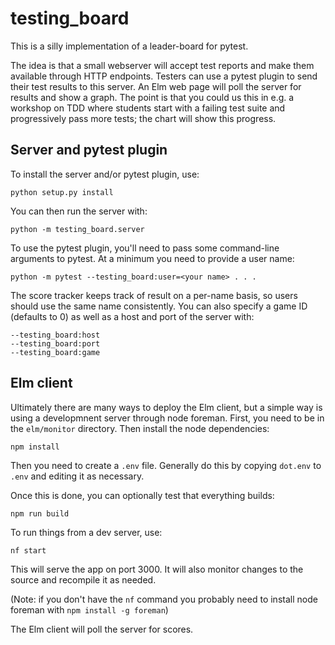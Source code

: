 # testing_board

This is a silly implementation of a leader-board for pytest.

The idea is that a small webserver will accept test reports and make them
available through HTTP endpoints. Testers can use a pytest plugin to send their
test results to this server. An Elm web page will poll the server for results
and show a graph. The point is that you could us this in e.g. a workshop on TDD
where students start with a failing test suite and progressively pass more
tests; the chart will show this progress.

## Server and pytest plugin

To install the server and/or pytest plugin, use:

```
python setup.py install
```

You can then run the server with:

```
python -m testing_board.server
```

To use the pytest plugin, you'll need to pass some command-line arguments to pytest. At a minimum you need to provide a user name:

```
python -m pytest --testing_board:user=<your name> . . .
```

The score tracker keeps track of result on a per-name basis, so users should use
the same name consistently. You can also specify a game ID (defaults to 0) as
well as a host and port of the server with:

```
--testing_board:host
--testing_board:port
--testing_board:game
```

## Elm client

Ultimately there are many ways to deploy the Elm client, but a simple way is
using a developmnent server through node foreman. First, you need to be in the
`elm/monitor` directory. Then install the node dependencies:

```
npm install
```

Then you need to create a `.env` file. Generally do this by copying `dot.env` to
`.env` and editing it as necessary.

Once this is done, you can optionally test that everything builds:

```
npm run build
```

To run things from a dev server, use:

```
nf start
```

This will serve the app on port 3000. It will also monitor changes to the source
and recompile it as needed.

(Note: if you don't have the `nf` command you probably need to install node
foreman with `npm install -g foreman`)

The Elm client will poll the server for scores.
